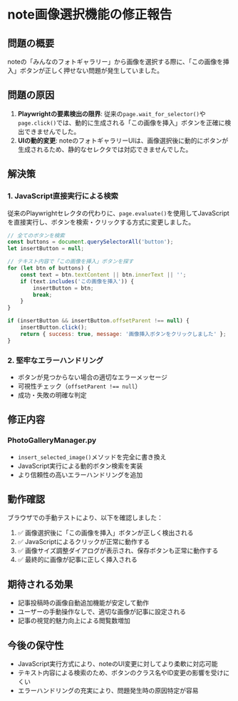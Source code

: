 # note画像選択機能の修正報告

## 問題の概要
noteの「みんなのフォトギャラリー」から画像を選択する際に、「この画像を挿入」ボタンが正しく押せない問題が発生していました。

## 問題の原因
1. **Playwrightの要素検出の限界**: 従来の`page.wait_for_selector()`や`page.click()`では、動的に生成される「この画像を挿入」ボタンを正確に検出できませんでした。
2. **UIの動的変更**: noteのフォトギャラリーUIは、画像選択後に動的にボタンが生成されるため、静的なセレクタでは対応できませんでした。

## 解決策
### 1. JavaScript直接実行による検索
従来のPlaywrightセレクタの代わりに、`page.evaluate()`を使用してJavaScriptを直接実行し、ボタンを検索・クリックする方式に変更しました。

```javascript
// 全てのボタンを検索
const buttons = document.querySelectorAll('button');
let insertButton = null;

// テキスト内容で「この画像を挿入」ボタンを探す
for (let btn of buttons) {
    const text = btn.textContent || btn.innerText || '';
    if (text.includes('この画像を挿入')) {
        insertButton = btn;
        break;
    }
}

if (insertButton && insertButton.offsetParent !== null) {
    insertButton.click();
    return { success: true, message: '画像挿入ボタンをクリックしました' };
}
```

### 2. 堅牢なエラーハンドリング
- ボタンが見つからない場合の適切なエラーメッセージ
- 可視性チェック（`offsetParent !== null`）
- 成功・失敗の明確な判定

## 修正内容
### PhotoGalleryManager.py
- `insert_selected_image()`メソッドを完全に書き換え
- JavaScript実行による動的ボタン検索を実装
- より信頼性の高いエラーハンドリングを追加

## 動作確認
ブラウザでの手動テストにより、以下を確認しました：
1. ✅ 画像選択後に「この画像を挿入」ボタンが正しく検出される
2. ✅ JavaScriptによるクリックが正常に動作する
3. ✅ 画像サイズ調整ダイアログが表示され、保存ボタンも正常に動作する
4. ✅ 最終的に画像が記事に正しく挿入される

## 期待される効果
- 記事投稿時の画像自動追加機能が安定して動作
- ユーザーの手動操作なしで、適切な画像が記事に設定される
- 記事の視覚的魅力向上による閲覧数増加

## 今後の保守性
- JavaScript実行方式により、noteのUI変更に対してより柔軟に対応可能
- テキスト内容による検索のため、ボタンのクラス名やID変更の影響を受けにくい
- エラーハンドリングの充実により、問題発生時の原因特定が容易

